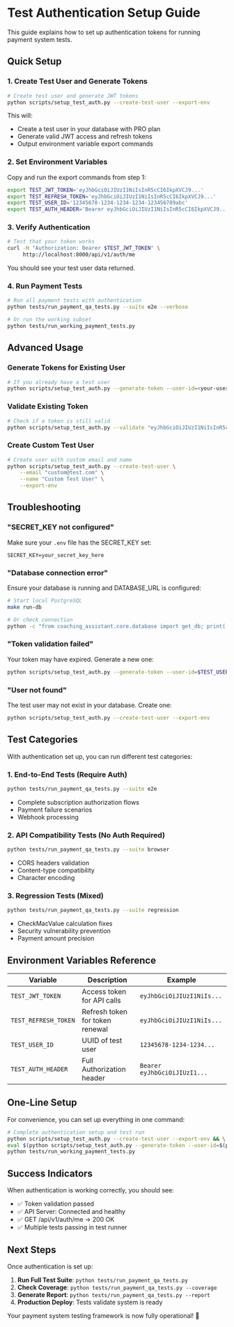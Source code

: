 # Test Authentication Setup Guide

This guide explains how to set up authentication tokens for running payment system tests.

## Quick Setup

### 1. Create Test User and Generate Tokens

```bash
# Create test user and generate JWT tokens
python scripts/setup_test_auth.py --create-test-user --export-env
```

This will:
- Create a test user in your database with PRO plan
- Generate valid JWT access and refresh tokens  
- Output environment variable export commands

### 2. Set Environment Variables

Copy and run the export commands from step 1:

```bash
export TEST_JWT_TOKEN='eyJhbGciOiJIUzI1NiIsInR5cCI6IkpXVCJ9...'
export TEST_REFRESH_TOKEN='eyJhbGciOiJIUzI1NiIsInR5cCI6IkpXVCJ9...'
export TEST_USER_ID='12345678-1234-1234-1234-123456789abc'
export TEST_AUTH_HEADER='Bearer eyJhbGciOiJIUzI1NiIsInR5cCI6IkpXVCJ9...'
```

### 3. Verify Authentication

```bash
# Test that your token works
curl -H "Authorization: Bearer $TEST_JWT_TOKEN" \
     http://localhost:8000/api/v1/auth/me
```

You should see your test user data returned.

### 4. Run Payment Tests

```bash
# Run all payment tests with authentication
python tests/run_payment_qa_tests.py --suite e2e --verbose

# Or run the working subset
python tests/run_working_payment_tests.py
```

## Advanced Usage

### Generate Tokens for Existing User

```bash
# If you already have a test user
python scripts/setup_test_auth.py --generate-token --user-id=<your-user-uuid> --export-env
```

### Validate Existing Token

```bash
# Check if a token is still valid
python scripts/setup_test_auth.py --validate "eyJhbGciOiJIUzI1NiIsInR5cCI6IkpXVCJ9..."
```

### Create Custom Test User

```bash
# Create user with custom email and name
python scripts/setup_test_auth.py --create-test-user \
    --email "custom@test.com" \
    --name "Custom Test User" \
    --export-env
```

## Troubleshooting

### "SECRET_KEY not configured"
Make sure your `.env` file has the SECRET_KEY set:
```env
SECRET_KEY=your_secret_key_here
```

### "Database connection error"
Ensure your database is running and DATABASE_URL is configured:
```bash
# Start local PostgreSQL
make run-db

# Or check connection
python -c "from coaching_assistant.core.database import get_db; print('DB OK')"
```

### "Token validation failed"
Your token may have expired. Generate a new one:
```bash
python scripts/setup_test_auth.py --generate-token --user-id=$TEST_USER_ID --export-env
```

### "User not found"
The test user may not exist in your database. Create one:
```bash
python scripts/setup_test_auth.py --create-test-user --export-env
```

## Test Categories

With authentication set up, you can run different test categories:

### 1. End-to-End Tests (Require Auth)
```bash
python tests/run_payment_qa_tests.py --suite e2e
```
- Complete subscription authorization flows
- Payment failure scenarios
- Webhook processing

### 2. API Compatibility Tests (No Auth Required)
```bash
python tests/run_payment_qa_tests.py --suite browser  
```
- CORS headers validation
- Content-type compatibility
- Character encoding

### 3. Regression Tests (Mixed)
```bash
python tests/run_payment_qa_tests.py --suite regression
```
- CheckMacValue calculation fixes
- Security vulnerability prevention
- Payment amount precision

## Environment Variables Reference

| Variable | Description | Example |
|----------|-------------|---------|
| `TEST_JWT_TOKEN` | Access token for API calls | `eyJhbGciOiJIUzI1NiIs...` |
| `TEST_REFRESH_TOKEN` | Refresh token for token renewal | `eyJhbGciOiJIUzI1NiIs...` |
| `TEST_USER_ID` | UUID of test user | `12345678-1234-1234...` |
| `TEST_AUTH_HEADER` | Full Authorization header | `Bearer eyJhbGciOiJIUzI1...` |

## One-Line Setup

For convenience, you can set up everything in one command:

```bash
# Complete authentication setup and test run
python scripts/setup_test_auth.py --create-test-user --export-env && \
eval $(python scripts/setup_test_auth.py --generate-token --user-id=$(python scripts/setup_test_auth.py --create-test-user | grep "ID:" | cut -d' ' -f4 | tr -d ')') --export-env | grep export) && \
python tests/run_working_payment_tests.py
```

## Success Indicators

When authentication is working correctly, you should see:

- ✅ Token validation passed
- ✅ API Server: Connected and healthy  
- ✅ GET /api/v1/auth/me → 200 OK
- ✅ Multiple tests passing in test runner

## Next Steps

Once authentication is set up:

1. **Run Full Test Suite**: `python tests/run_payment_qa_tests.py`
2. **Check Coverage**: `python tests/run_payment_qa_tests.py --coverage`
3. **Generate Report**: `python tests/run_payment_qa_tests.py --report`
4. **Production Deploy**: Tests validate system is ready

Your payment system testing framework is now fully operational! 🚀